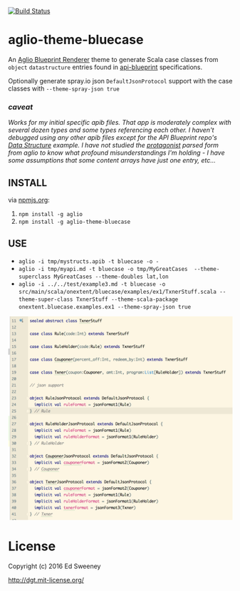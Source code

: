 [![Build Status](https://travis-ci.org/navicore/aglio-theme-bluecase.svg?branch=unittests)](https://travis-ci.org/navicore/aglio-theme-bluecase)
# aglio-theme-bluecase
An [Aglio Blueprint Renderer](https://github.com/danielgtaylor/aglio) theme to generate Scala case classes from `object` `datastructure` entries found in [api-blueprint](https://apiblueprint.org) specifications.

Optionally generate spray.io json `DefaultJsonProtocol` support with the case classes with `--theme-spray-json true`

### *caveat*
*Works for my initial specific apib files.  That app is moderately complex with several dozen types and some types referencing each other.  I haven't debugged using any other apib files except for the API Blueprint repo's [Data Structure](https://github.com/apiaryio/api-blueprint/blob/master/examples/10.%20Data%20Structures.md) example.  I have not studied the [protagonist](https://github.com/apiaryio/protagonist) parsed form from aglio to know what profound misunderstandings I'm holding - I have some assumptions that some content arrays have just one entry, etc...*

## INSTALL

via [npmjs.org](https://www.npmjs.com/package/aglio-theme-bluecase):

1. `npm install -g aglio`
2. `npm install -g aglio-theme-bluecase`

## USE

* `aglio -i tmp/mystructs.apib -t bluecase -o -`
* `aglio -i tmp/myapi.md -t bluecase -o tmp/MyGreatCases  --theme-superclass MyGreatCases --theme-doubles lat,lon`
* `aglio -i ../../test/example3.md -t bluecase -o src/main/scala/onextent/bluecase/examples/ex1/TxnerStuff.scala --theme-super-class TxnerStuff --theme-scala-package onextent.bluecase.examples.ex1 --theme-spray-json true`

![example image](screen.png)

License
=======
Copyright (c) 2016 Ed Sweeney

http://dgt.mit-license.org/

